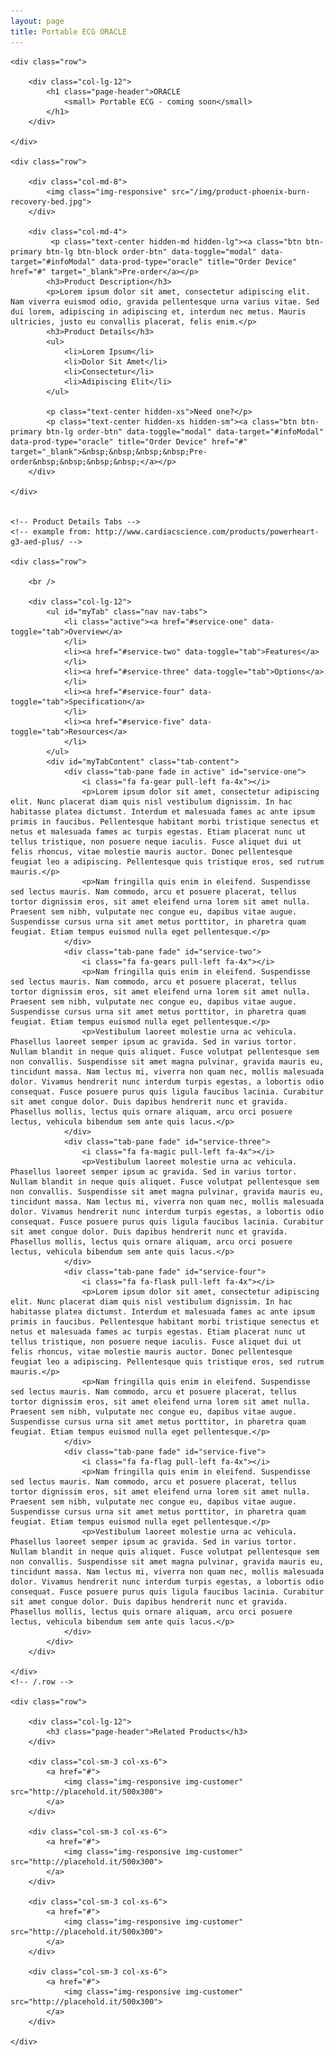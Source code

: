 ```yaml
---
layout: page
title: Portable ECG ORACLE
---
```


<div class="container">

    <div class="row">

        <div class="col-lg-12">
            <h1 class="page-header">ORACLE
                <small> Portable ECG - coming soon</small>
            </h1>
        </div>

    </div>

    <div class="row">

        <div class="col-md-8">
            <img class="img-responsive" src="/img/product-phoenix-burn-recovery-bed.jpg">
        </div>

        <div class="col-md-4">
             <p class="text-center hidden-md hidden-lg"><a class="btn btn-primary btn-lg btn-block order-btn" data-toggle="modal" data-target="#infoModal" data-prod-type="oracle" title="Order Device" href="#" target="_blank">Pre-order</a></p>
            <h3>Product Description</h3>
            <p>Lorem ipsum dolor sit amet, consectetur adipiscing elit. Nam viverra euismod odio, gravida pellentesque urna varius vitae. Sed dui lorem, adipiscing in adipiscing et, interdum nec metus. Mauris ultricies, justo eu convallis placerat, felis enim.</p>
            <h3>Product Details</h3>
            <ul>
                <li>Lorem Ipsum</li>
                <li>Dolor Sit Amet</li>
                <li>Consectetur</li>
                <li>Adipiscing Elit</li>
            </ul>
            
            <p class="text-center hidden-xs">Need one?</p>
            <p class="text-center hidden-xs hidden-sm"><a class="btn btn-primary btn-lg order-btn" data-toggle="modal" data-target="#infoModal" data-prod-type="oracle" title="Order Device" href="#" target="_blank">&nbsp;&nbsp;&nbsp;&nbsp;Pre-order&nbsp;&nbsp;&nbsp;&nbsp;</a></p>
        </div>

    </div>


    <!-- Product Details Tabs -->
    <!-- example from: http://www.cardiacscience.com/products/powerheart-g3-aed-plus/ -->

    <div class="row">
        
        <br />

        <div class="col-lg-12">
            <ul id="myTab" class="nav nav-tabs">
                <li class="active"><a href="#service-one" data-toggle="tab">Overview</a>
                </li>
                <li><a href="#service-two" data-toggle="tab">Features</a>
                </li>
                <li><a href="#service-three" data-toggle="tab">Options</a>
                </li>
                <li><a href="#service-four" data-toggle="tab">Specification</a>
                </li>
                <li><a href="#service-five" data-toggle="tab">Resources</a>
                </li>
            </ul>
            <div id="myTabContent" class="tab-content">
                <div class="tab-pane fade in active" id="service-one">
                    <i class="fa fa-gear pull-left fa-4x"></i>
                    <p>Lorem ipsum dolor sit amet, consectetur adipiscing elit. Nunc placerat diam quis nisl vestibulum dignissim. In hac habitasse platea dictumst. Interdum et malesuada fames ac ante ipsum primis in faucibus. Pellentesque habitant morbi tristique senectus et netus et malesuada fames ac turpis egestas. Etiam placerat nunc ut tellus tristique, non posuere neque iaculis. Fusce aliquet dui ut felis rhoncus, vitae molestie mauris auctor. Donec pellentesque feugiat leo a adipiscing. Pellentesque quis tristique eros, sed rutrum mauris.</p>
                    <p>Nam fringilla quis enim in eleifend. Suspendisse sed lectus mauris. Nam commodo, arcu et posuere placerat, tellus tortor dignissim eros, sit amet eleifend urna lorem sit amet nulla. Praesent sem nibh, vulputate nec congue eu, dapibus vitae augue. Suspendisse cursus urna sit amet metus porttitor, in pharetra quam feugiat. Etiam tempus euismod nulla eget pellentesque.</p>
                </div>
                <div class="tab-pane fade" id="service-two">
                    <i class="fa fa-gears pull-left fa-4x"></i>
                    <p>Nam fringilla quis enim in eleifend. Suspendisse sed lectus mauris. Nam commodo, arcu et posuere placerat, tellus tortor dignissim eros, sit amet eleifend urna lorem sit amet nulla. Praesent sem nibh, vulputate nec congue eu, dapibus vitae augue. Suspendisse cursus urna sit amet metus porttitor, in pharetra quam feugiat. Etiam tempus euismod nulla eget pellentesque.</p>
                    <p>Vestibulum laoreet molestie urna ac vehicula. Phasellus laoreet semper ipsum ac gravida. Sed in varius tortor. Nullam blandit in neque quis aliquet. Fusce volutpat pellentesque sem non convallis. Suspendisse sit amet magna pulvinar, gravida mauris eu, tincidunt massa. Nam lectus mi, viverra non quam nec, mollis malesuada dolor. Vivamus hendrerit nunc interdum turpis egestas, a lobortis odio consequat. Fusce posuere purus quis ligula faucibus lacinia. Curabitur sit amet congue dolor. Duis dapibus hendrerit nunc et gravida. Phasellus mollis, lectus quis ornare aliquam, arcu orci posuere lectus, vehicula bibendum sem ante quis lacus.</p>
                </div>
                <div class="tab-pane fade" id="service-three">
                    <i class="fa fa-magic pull-left fa-4x"></i>
                    <p>Vestibulum laoreet molestie urna ac vehicula. Phasellus laoreet semper ipsum ac gravida. Sed in varius tortor. Nullam blandit in neque quis aliquet. Fusce volutpat pellentesque sem non convallis. Suspendisse sit amet magna pulvinar, gravida mauris eu, tincidunt massa. Nam lectus mi, viverra non quam nec, mollis malesuada dolor. Vivamus hendrerit nunc interdum turpis egestas, a lobortis odio consequat. Fusce posuere purus quis ligula faucibus lacinia. Curabitur sit amet congue dolor. Duis dapibus hendrerit nunc et gravida. Phasellus mollis, lectus quis ornare aliquam, arcu orci posuere lectus, vehicula bibendum sem ante quis lacus.</p>
                </div>
                <div class="tab-pane fade" id="service-four">
                    <i class="fa fa-flask pull-left fa-4x"></i>
                    <p>Lorem ipsum dolor sit amet, consectetur adipiscing elit. Nunc placerat diam quis nisl vestibulum dignissim. In hac habitasse platea dictumst. Interdum et malesuada fames ac ante ipsum primis in faucibus. Pellentesque habitant morbi tristique senectus et netus et malesuada fames ac turpis egestas. Etiam placerat nunc ut tellus tristique, non posuere neque iaculis. Fusce aliquet dui ut felis rhoncus, vitae molestie mauris auctor. Donec pellentesque feugiat leo a adipiscing. Pellentesque quis tristique eros, sed rutrum mauris.</p>
                    <p>Nam fringilla quis enim in eleifend. Suspendisse sed lectus mauris. Nam commodo, arcu et posuere placerat, tellus tortor dignissim eros, sit amet eleifend urna lorem sit amet nulla. Praesent sem nibh, vulputate nec congue eu, dapibus vitae augue. Suspendisse cursus urna sit amet metus porttitor, in pharetra quam feugiat. Etiam tempus euismod nulla eget pellentesque.</p>
                </div>
                <div class="tab-pane fade" id="service-five">
                    <i class="fa fa-flag pull-left fa-4x"></i>
                    <p>Nam fringilla quis enim in eleifend. Suspendisse sed lectus mauris. Nam commodo, arcu et posuere placerat, tellus tortor dignissim eros, sit amet eleifend urna lorem sit amet nulla. Praesent sem nibh, vulputate nec congue eu, dapibus vitae augue. Suspendisse cursus urna sit amet metus porttitor, in pharetra quam feugiat. Etiam tempus euismod nulla eget pellentesque.</p>
                    <p>Vestibulum laoreet molestie urna ac vehicula. Phasellus laoreet semper ipsum ac gravida. Sed in varius tortor. Nullam blandit in neque quis aliquet. Fusce volutpat pellentesque sem non convallis. Suspendisse sit amet magna pulvinar, gravida mauris eu, tincidunt massa. Nam lectus mi, viverra non quam nec, mollis malesuada dolor. Vivamus hendrerit nunc interdum turpis egestas, a lobortis odio consequat. Fusce posuere purus quis ligula faucibus lacinia. Curabitur sit amet congue dolor. Duis dapibus hendrerit nunc et gravida. Phasellus mollis, lectus quis ornare aliquam, arcu orci posuere lectus, vehicula bibendum sem ante quis lacus.</p>
                </div>
            </div>
        </div>

    </div>
    <!-- /.row -->

    <div class="row">

        <div class="col-lg-12">
            <h3 class="page-header">Related Products</h3>
        </div>

        <div class="col-sm-3 col-xs-6">
            <a href="#">
                <img class="img-responsive img-customer" src="http://placehold.it/500x300">
            </a>
        </div>

        <div class="col-sm-3 col-xs-6">
            <a href="#">
                <img class="img-responsive img-customer" src="http://placehold.it/500x300">
            </a>
        </div>

        <div class="col-sm-3 col-xs-6">
            <a href="#">
                <img class="img-responsive img-customer" src="http://placehold.it/500x300">
            </a>
        </div>

        <div class="col-sm-3 col-xs-6">
            <a href="#">
                <img class="img-responsive img-customer" src="http://placehold.it/500x300">
            </a>
        </div>

    </div>

</div>
<!-- /.container -->

